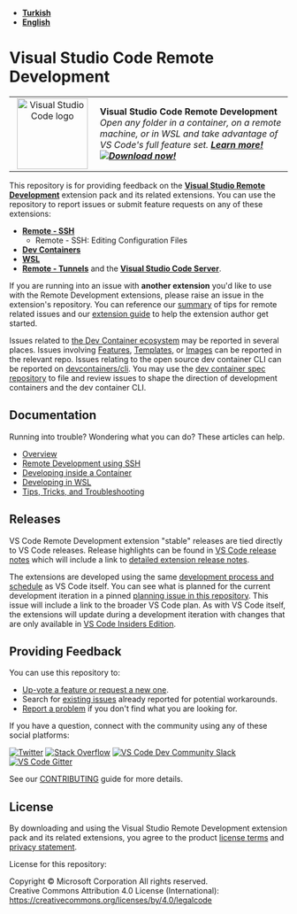 
<!--
Copyright © Microsoft Corporation
All rights reserved.
Creative Commons Attribution 4.0 License (International): https://creativecommons.org/licenses/by/4.0/legalcode
-->
- **[Turkish](https://github.com/Batuhanaydn/vscode-remote-release/blob/main/README-tr.md)**
- **[English](https://github.com/Batuhanaydn/vscode-remote-release/blob/main/README.md)**
# Visual Studio Code Remote Development

<table style="width: 100%; border-style: none;"><tr>
<td style="width: 140px; text-align: center;"><a href="https://aka.ms/vscode-remote/download/extension"><img width="128px" src="docs/images/remote-extensionpack.png" alt="Visual Studio Code logo"/></a></td>
<td>
<strong>Visual Studio Code Remote Development</strong><br />
<i>Open any folder in a container, on a remote machine, or in WSL and take advantage of VS Code's full feature set. <strong><a href="https://aka.ms/vscode-remote">Learn more!</a></strong><br />
<strong><a href="https://aka.ms/vscode-remote/download/extension"><img src="docs/images/download.png" alt="Download now!"/></a></strong></i><br>
</td>
</tr></table>

This repository is for providing feedback on the **[Visual Studio Remote Development](https://aka.ms/vscode-remote/download/extension)** extension pack and its related extensions. You can use the repository to report issues or submit feature requests on any of these extensions:

- **[Remote - SSH](https://aka.ms/vscode-remote/download/ssh)**
    - Remote - SSH: Editing Configuration Files
- **[Dev Containers](https://aka.ms/vscode-remote/download/containers)**
- **[WSL](https://aka.ms/vscode-remote/download/wsl)**
- **[Remote - Tunnels](https://marketplace.visualstudio.com/items?itemName=ms-vscode.remote-server)** and the **[Visual Studio Code Server](https://aka.ms/vscode-server-doc)**.

If you are running into an issue with **another extension** you'd like to use with the Remote Development extensions, please raise an issue in the extension's repository. You can reference our [summary](https://aka.ms/vscode-remote/troubleshooting/extensions) of tips for remote related issues and our [extension guide](https://aka.ms/vscode-remote/developing-extensions) to help the extension author get started. 

Issues related to [the Dev Container ecosystem](https://containers.dev/) may be reported in several places. Issues involving [Features](https://github.com/devcontainers/features), [Templates](https://github.com/devcontainers/templates), or [Images](https://github.com/devcontainers/images) can be reported in the relevant repo.  Issues relating to the open source dev container CLI can be reported on [devcontainers/cli](https://github.com/devcontainers/cli). You may use the [dev container spec repository](https://github.com/devcontainers/spec) to file and review issues to shape the direction of development containers and the dev container CLI.

## Documentation

Running into trouble? Wondering what you can do? These articles can help.

- [Overview](https://aka.ms/vscode-remote)
- [Remote Development using SSH](https://aka.ms/vscode-remote/ssh)
- [Developing inside a Container](https://aka.ms/vscode-remote/containers)
- [Developing in WSL](https://aka.ms/vscode-remote/wsl)
- [Tips, Tricks, and Troubleshooting](https://aka.ms/vscode-remote/troubleshooting)

## Releases

VS Code Remote Development extension "stable" releases are tied directly to VS Code releases. Release highlights can be found in [VS Code release notes](https://code.visualstudio.com/updates) which will include a link to [detailed extension release notes](https://github.com/microsoft/vscode-docs/tree/main/remote-release-notes). 

The extensions are developed using the same [development process and schedule](https://github.com/microsoft/vscode/wiki/Development-Process#inside-an-iteration) as VS Code itself. You can see what is planned for the current development iteration in a pinned [planning issue in this repository](https://github.com/microsoft/vscode-remote-release/issues). This issue will include a link to the broader VS Code plan. As with VS Code itself, the extensions will update during a development iteration with changes that are only available in [VS Code Insiders Edition](https://code.visualstudio.com/insiders/).

## Providing Feedback

You can use this repository to:
- [Up-vote a feature or request a new one](https://aka.ms/vscode-remote/feature-requests).
- Search for [existing issues](https://aka.ms/vscode-remote/issues) already reported for potential workarounds.
- [Report a problem](https://aka.ms/vscode-remote/issues/new) if you don't find what you are looking for.

If you have a question, connect with the community using any of these social platforms:

[![Twitter](docs/images/Twitter_Social_Icon_24x24.png)](https://aka.ms/vscode-remote/twitter) [![Stack Overflow](docs/images/so-image-24x24.png)](https://stackoverflow.com/questions/tagged/vscode) [![VS Code Dev Community Slack](docs/images/Slack_Mark-24x24.png)](https://aka.ms/vscode-dev-community) [![VS Code Gitter](docs/images/gitter-icon-24x24.png)](https://gitter.im/Microsoft/vscode)

See our [CONTRIBUTING](https://aka.ms/vscode-remote/contributing) guide for more details.

## License

By downloading and using the Visual Studio Remote Development extension pack and its related extensions, you agree to the product [license terms](https://go.microsoft.com/fwlink/?linkid=2077057) and [privacy statement](https://www.microsoft.com/en-us/privacystatement/EnterpriseDev/default.aspx).

License for this repository:

Copyright © Microsoft Corporation All rights reserved.<br />
Creative Commons Attribution 4.0 License (International): https://creativecommons.org/licenses/by/4.0/legalcode
